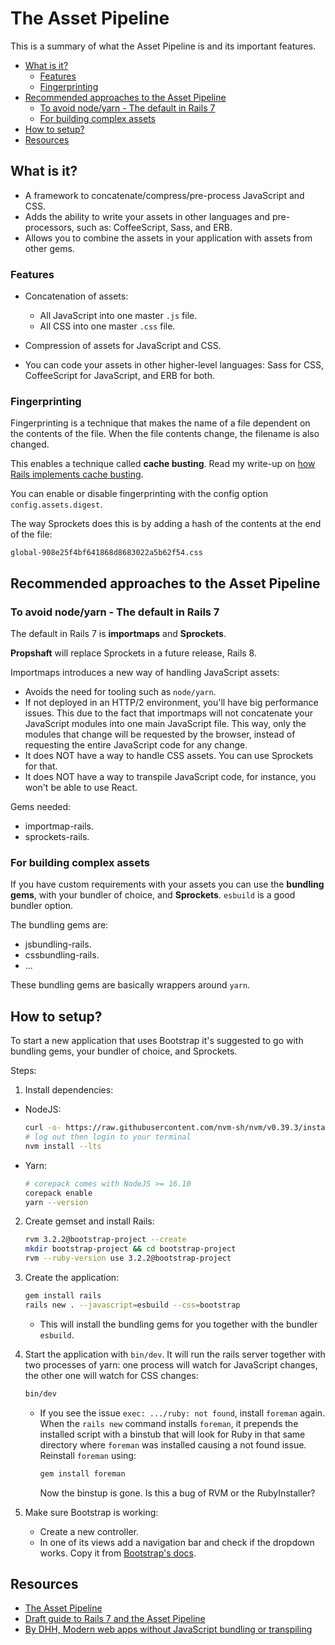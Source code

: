 # The Asset Pipeline

This is a summary of what the Asset Pipeline is and its important features.

<!-- TOC -->

- [What is it?](#what-is-it)
    - [Features](#features)
    - [Fingerprinting](#fingerprinting)
- [Recommended approaches to the Asset Pipeline](#recommended-approaches-to-the-asset-pipeline)
    - [To avoid node/yarn - The default in Rails 7](#to-avoid-nodeyarn---the-default-in-rails-7)
    - [For building complex assets](#for-building-complex-assets)
- [How to setup?](#how-to-setup)
- [Resources](#resources)

<!-- /TOC -->

## What is it?

- A framework to concatenate/compress/pre-process JavaScript and CSS.
- Adds the ability to write your assets in other languages and pre-processors, such as: CoffeeScript,
  Sass, and ERB.
- Allows you to combine the assets in your application with assets from other gems.

### Features

- Concatenation of assets:
  - All JavaScript into one master `.js` file.
  - All CSS into one master `.css` file.

- Compression of assets for JavaScript and CSS.

- You can code your assets in other higher-level languages: Sass for CSS, CoffeeScript for JavaScript, and
  ERB for both.

### Fingerprinting

Fingerprinting is a technique that makes the name of a file dependent on the contents of the file.
When the file contents change, the filename is also changed.

This enables a technique called **cache busting**. Read my write-up on
[how Rails implements cache busting](http-response-lifecycle.md#for-static-content---cache-busting).

You can enable or disable fingerprinting with the config option `config.assets.digest`.

The way Sprockets does this is by adding a hash of the contents at the end of the file:

```
global-908e25f4bf641868d8683022a5b62f54.css
```

## Recommended approaches to the Asset Pipeline

### To avoid node/yarn - The default in Rails 7

The default in Rails 7 is **importmaps** and **Sprockets**.

**Propshaft** will replace Sprockets in a future release, Rails 8.

Importmaps introduces a new way of handling JavaScript assets:

- Avoids the need for tooling such as `node/yarn`.
- If not deployed in an HTTP/2 environment, you'll have big performance issues. This due to the fact
  that importmaps will not concatenate your JavaScript modules into one main JavaScript file. This way,
  only the modules that change will be requested by the browser, instead of requesting the entire JavaScript
  code for any change.
- It does NOT have a way to handle CSS assets. You can use Sprockets for that.
- It does NOT have a way to transpile JavaScript code, for instance, you won't be able to use React.

Gems needed:

- importmap-rails.
- sprockets-rails.

### For building complex assets

If you have custom requirements with your assets you can use the **bundling gems**, with your bundler
of choice, and **Sprockets**. `esbuild` is a good bundler option.

The bundling gems are:
- jsbundling-rails.
- cssbundling-rails.
- ...

These bundling gems are basically wrappers around `yarn`.

## How to setup?

To start a new application that uses Bootstrap it's suggested to go with bundling gems, your bundler of
choice, and Sprockets.

Steps:

1. Install dependencies:

  - NodeJS:

    ```bash
    curl -o- https://raw.githubusercontent.com/nvm-sh/nvm/v0.39.3/install.sh | bash
    # log out then login to your terminal
    nvm install --lts
    ```

  - Yarn:

    ```bash
    # corepack comes with NodeJS >= 16.10
    corepack enable
    yarn --version
    ```

2. Create gemset and install Rails:

   ```bash
   rvm 3.2.2@bootstrap-project --create
   mkdir bootstrap-project && cd bootstrap-project
   rvm --ruby-version use 3.2.2@bootstrap-project
   ```

3. Create the application:

   ```bash
   gem install rails
   rails new . --javascript=esbuild --css=bootstrap
   ```

   - This will install the bundling gems for you together with the bundler `esbuild`.

4. Start the application with `bin/dev`. It will run the rails server together with two processes of yarn:
   one process will watch for JavaScript changes, the other one will watch for CSS changes:

   ```bash
   bin/dev
   ```

   - If you see the issue `exec: .../ruby: not found`, install `foreman` again. When the `rails new`
     command installs `foreman`, it prepends the installed script with a binstub that will look for
     Ruby in that same directory where `foreman` was installed causing a not found issue.
     Reinstall `foreman` using:

     ```bash
     gem install foreman
     ```

     Now the binstup is gone. Is this a bug of RVM or the RubyInstaller?

5. Make sure Bootstrap is working:

   - Create a new controller.
   - In one of its views add a navigation bar and check if the dropdown works. Copy it from
     [Bootstrap's docs](https://getbootstrap.com/docs/5.2/components/navbar/).

## Resources

- [The Asset Pipeline](https://guides.rubyonrails.org/asset_pipeline.html)
- [Draft guide to Rails 7 and the Asset Pipeline](https://discuss.rubyonrails.org/t/guide-to-rails-7-and-the-asset-pipeline/80851)
- [By DHH, Modern web apps without JavaScript bundling or transpiling](https://world.hey.com/dhh/modern-web-apps-without-javascript-bundling-or-transpiling-a20f2755)